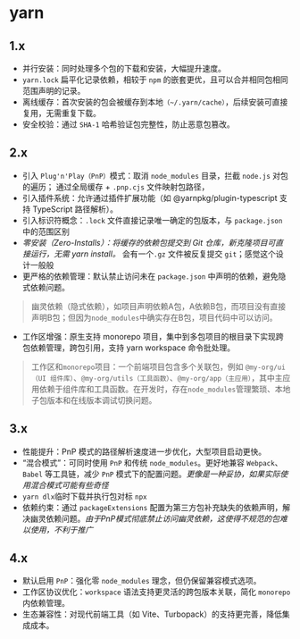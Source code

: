 # yarn
## 1.x
+ 并行安装：同时处理多个包的下载和安装，大幅提升速度。
+ `yarn.lock` 扁平化记录依赖，相较于 `npm` 的嵌套更优，且可以合并相同包相同范围声明的记录。
+ 离线缓存：首次安装的包会被缓存到本地`（~/.yarn/cache）`，后续安装可直接复用，无需重复下载。
+ 安全校验：通过 `SHA-1` 哈希验证包完整性，防止恶意包篡改。

## 2.x
+ 引入 `Plug'n'Play（PnP）`模式：取消 `node_modules` 目录，拦截 `node.js` 对包的遍历； 通过全局缓存 + `.pnp.cjs` 文件映射包路径，
+ 引入插件系统：允许通过插件扩展功能（如 @yarnpkg/plugin-typescript 支持 TypeScript 路径解析）。
+ 引入标识符概念：`.lock` 文件直接记录唯一确定的包版本，与 `package.json` 中的范围区别
+ *零安装（Zero-Installs）：将缓存的依赖包提交到 Git 仓库，新克隆项目可直接运行，无需 yarn install。* 会有一个`.gz` 文件被反复提交 `git`；感觉这个设计一般般
+ 更严格的依赖管理：默认禁止访问未在 `package.json` 中声明的依赖，避免隐式依赖问题。
> 幽灵依赖（隐式依赖），如项目声明依赖A包，A依赖B包，而项目没有直接声明B包；但因为`node_modules`中确实存在B包，项目代码中可以访问。
+ 工作区增强：原生支持 monorepo 项目，集中到多包项目的根目录下实现跨包依赖管理，跨包引用，支持 yarn workspace 命令批处理。
> 工作区和`monorepo`项目：一个前端项目包含多个关联包，例如 `@my-org/ui（UI 组件库）`、`@my-org/utils（工具函数）`、`@my-org/app（主应用）`，其中主应用依赖于组件库和工具函数。在开发时，存在`node_modules`管理繁琐、本地子包版本和在线版本调试切换问题。
  
## 3.x
+ 性能提升：PnP 模式的路径解析速度进一步优化，大型项目启动更快。
+ “混合模式”：可同时使用 `PnP` 和传统 `node_modules`。更好地兼容 `Webpack`、`Babel` 等工具链，减少 `PnP` 模式下的配置问题。*更像是一种妥协，如果实际使用混合模式可能有些奇怪*
+ `yarn dlx`临时下载并执行包对标 `npx`
+ 依赖约束：通过 `packageExtensions` 配置为第三方包补充缺失的依赖声明，解决幽灵依赖问题。*由于PnP模式彻底禁止访问幽灵依赖，这使得不规范的包难以使用，不利于推广*

## 4.x
+ 默认启用 `PnP`：强化零 `node_modules` 理念，但仍保留兼容模式选项。
+ 工作区协议优化：`workspace` 语法支持更灵活的跨包版本关联，简化 `monorepo` 内依赖管理。
+ 生态兼容性：对现代前端工具（如 Vite、Turbopack）的支持更完善，降低集成成本。